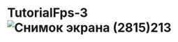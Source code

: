# TutorialFps-3![Снимок экрана (2815)213](https://github.com/XpravdaX/TutorialFps-3/assets/74926737/b11bc1cf-6c3e-42c7-af81-d71a75561fda)
